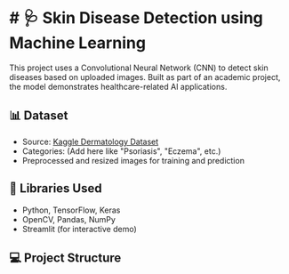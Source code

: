 # # 🩺 Skin Disease Detection using Machine Learning

This project uses a Convolutional Neural Network (CNN) to detect skin diseases based on uploaded images. Built as part of an academic project, the model demonstrates healthcare-related AI applications.

## 📊 Dataset

- Source: [Kaggle Dermatology Dataset](https://www.kaggle.com/)
- Categories: (Add here like "Psoriasis", "Eczema", etc.)
- Preprocessed and resized images for training and prediction

## 🔧 Libraries Used

- Python, TensorFlow, Keras
- OpenCV, Pandas, NumPy
- Streamlit (for interactive demo)

## 💻 Project Structure

